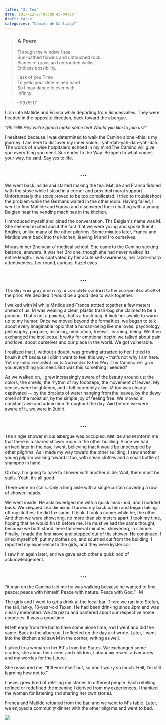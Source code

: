 ```yaml
---
title: "3: Tea"
date: 2017-12-27T06:09:43-04:00
draft: false
categories: "Camino de Santiago"
---
```

> ### A Poem
>Through the window I see <br>
>Sun-bathed flowers and untouched rock,<br>
>Blades of grass and untrodden walks,<br>
>Endless possibility.

>I ask of you Time<br>
>To yield your determined hand<br>
>So I may dance forever with<br>
>Infinity.<br>

>_–09.09.17_

I ran into Matilde and Franca while departing from Roncesvalles. They were headed in the opposite direction, back toward the albergue.

_“Phiiiiilll! Hey we’re gonna make some tea! Would you like to join us?”_

I hesitated because I was determined to walk the Camino alone –this is my journey. I am here to discover my inner voice... yah-dah-yah-dah-yah-dah. The words of a wise hospitalero echoed in my mind:The Camino will give you everything you need. Surrender to the Way. Be open to what comes your way, he said. Say yes to life.
## <center>...</center>

We went back inside and started making the tea. Matilde and Franca fiddled with the stove while I stood in a corner and provided moral support. Unfortunately the stove proved to be too complicated. I tried to troubleshoot the problem while the Germans waited in the other room. Having failed, I went to find Matilde and Franca and discovered them chatting with a young Belgian near the vending machines in the kitchen.

I introduced myself and joined the conversation. The Belgian's name was M. She seemed excited about the fact that we were young and spoke fluent English, unlike many of the other pilgrims. Some minutes later, Franca and Matilde went back into the kitchen, leaving M and I to ourselves.

M was in her 2nd year of medical school. She came to the Camino seeking balance, answers. It was her 3rd one, though she had never walked its entire length. I was captivated by her acute self-awareness, her razor-sharp attentiveness, her round, curious, hazel eyes.
## <center>...</center>

The day was gray and rainy, a complete contrast to the sun-painted stroll of the prior. We decided it would be a good idea to walk together.

I walked with M while Matilde and Franca trotted together a few meters ahead of us. M was wearing a clear, plastic trash-bag she claimed to be a poncho. That's not a poncho, that's a trash bag; it took her awhile to warm up to my humor. Once we moved beyond the formalities, we began to talk about every imaginable topic that a human-being like me loves: psychology, philosophy, purpose, meaning, meditation, freewill, learning, being. We then exchanged the intellectual brevity for emotional depth: we talked about pain and love, about ourselves and our place in the world. We got vulnerable.

I realized that I, without a doubt, was growing attracted to her. I tried to brush it off because I didn’t want to feel this way – that’s not why I am here. Yet my mind reminded me to Surrender to the Way. The Camino will give you everything you need. But was this something I needed?

As we walked on, I grew increasingly aware of the beauty around us: the colors, the smells, the rhythm of my footsteps, the movement of leaves. My senses were heightened, and I felt incredibly alive. M too was clearly captivated –– by the droplets of water hanging from the leaves, by the dewy smell of the moist air, by the simple joy of feeling free. We moved in constant awe and admiration throughout the day. And before we were aware of it, we were in Zubiri.
## <center>...</center>

The single shower in our albergue was occupied. Matilde and M inform me that there is a shared shower room in the other building. Since we had arrived later in the day, I went, believing that it would be unoccupied by other pilgrims. As I made my way toward the other building, I saw another young pilgrim walking toward it too, with clean clothes and a small bottle of shampoo in hand.

Oh boy. I’m going to have to shower with another dude. Wait, there must be stalls. Yeah, it’s all good.

There were no stalls. Only a long aisle with a single curtain covering a row of shower-heads.

We went inside. He acknowledged me with a quick head-nod, and I nodded back. We stepped into the aisle. I turned my back to him and began taking off my clothes; he did the same, I think. I took a corner while he, the other. And then we were showering, no more than six meters apart. I took my time, hoping that he would finish before me. He must’ve had the same thought, because we both stood there for several minutes, showering, in silence. Finally, I made the first move and stepped out of the shower. He continued. I dried myself off, put my clothes on, and scurried out from the building. I reported my experience to the girls, and they were hysterical.

I saw him again later, and we gave each other a quick nod of acknowledgement.
## <center>...</center>

“A man on the Camino told me he was walking because he wanted to find peace: peace with himself. Peace with nature. Peace with God.” –M

The girls and I went to get a drink at the local bar. There we ran into Stefan, the tall, lanky, 18-year-old Texan. He had been drinking since 2pm and was clearly inebriated. We ate pizza and bantered about our respective home countries. It was a good time.

M left early from the bar to have some alone time, and I went and did the same. Back in the albergue, I reflected on the day and wrote. Later, I went into the kitchen and saw M in the corner, writing as well.

I talked to a woman in her 60's from the States. We exchanged some stories, she about her career and children, I about my recent adventures and my worries for the future.

She reassured me, “It'll work itself out, so don’t worry so much. Hell, I’m still learning how not to.”

I never grew tired of retelling my stories to different people. Each retelling refined or redefined the meaning I derived from my experiences. I thanked the woman for listening and sharing her own stories.

Franca and Matilde returned from the bar, and we went to M's table. Later, we enjoyed a community dinner with the other pilgrims and went to bed.

![](/../images/tea.jpg)